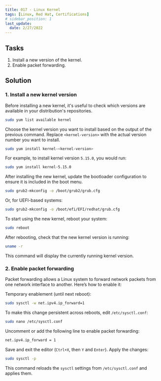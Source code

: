 ```yaml
---
title: 017 - Linux Kernel
tags: [Linux, Red Hat, Certifications]
# sidebar_position: 1 
last_update:
  date: 2/27/2022
---
```


## Tasks

1. Install a new version of the kernel.
2. Enable packet forwarding.


## Solution

### 1. Install a new kernel version

Before installing a new kernel, it's useful to check which versions are available in your distribution's repositories.

```sh
sudo yum list available kernel
```

Choose the kernel version you want to install based on the output of the previous command. Replace `<kernel-version>` with the actual version number you want to install.

```sh
sudo yum install kernel-<kernel-version>
```

For example, to install kernel version `5.15.0`, you would run:

```sh
sudo yum install kernel-5.15.0
```

After installing the new kernel, update the bootloader configuration to ensure it is included in the boot menu.

```sh
sudo grub2-mkconfig -o /boot/grub2/grub.cfg
```

Or, for UEFI-based systems:

```sh
sudo grub2-mkconfig -o /boot/efi/EFI/redhat/grub.cfg
```

To start using the new kernel, reboot your system:

```sh
sudo reboot
```

After rebooting, check that the new kernel version is running:

```sh
uname -r
```

This command will display the currently running kernel version.



### 2. Enable packet forwarding

Packet forwarding allows a Linux system to forward network packets from one network interface to another. Here’s how to enable it:

Temporary enablement (until next reboot):

```sh
sudo sysctl -w net.ipv4.ip_forward=1
```

To make this change persistent across reboots, edit `/etc/sysctl.conf`:

```sh
sudo nano /etc/sysctl.conf
```

Uncomment or add the following line to enable packet forwarding:

```sh
net.ipv4.ip_forward = 1
```

Save and exit the editor (`Ctrl+X`, then `Y` and `Enter`). Apply the changes:

```sh
sudo sysctl -p
```

This command reloads the `sysctl` settings from `/etc/sysctl.conf` and applies them.
